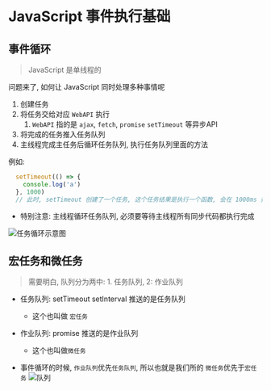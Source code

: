 # JavaScript 事件执行基础

## 事件循环

> JavaScript 是单线程的

问题来了, 如何让 JavaScript 同时处理多种事情呢

1. 创建任务
2. 将任务交给对应 `WebAPI` 执行
   1. `WebAPI` 指的是 `ajax`, `fetch`, `promise` `setTimeout` 等异步API
3. 将完成的任务推入任务队列
4. 主线程完成主任务后循环任务队列, 执行任务队列里面的方法


例如: 
  ```javaScript
    setTimeout(() => {
      console.log('a')
    }, 1000)
    // 此时, setTimeout 创建了一个任务, 这个任务结果是执行一个函数, 会在 1000ms 推送到任务队列
  ```

+ 特别注意: 主线程循环任务队列, 必须要等待主线程所有同步代码都执行完成

![任务循环示意图](https://image-static.segmentfault.com/635/953/635953079-5e00eb08e40a7_fix732)

## 宏任务和微任务

> 需要明白, 队列分为两中: 1. 任务队列, 2: 作业队列

+ 任务队列: setTimeout setInterval 推送的是任务队列
  + 这个也叫做 `宏任务`
+ 作业队列: promise 推送的是作业队列
  + 这个也叫做`微任务`

+ 事件循环的时候, `作业队列`优先`任务队列`, 所以也就是我们所的 `微任务`优先于`宏任务`
  ![队列](https://image-static.segmentfault.com/395/327/3953279247-5feec0e720184_fix732)